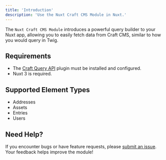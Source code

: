```yaml
---
title: 'Introduction'
description: 'Use the Nuxt Craft CMS Module in Nuxt.'
---
```


The `Nuxt Craft CMS Module` introduces a powerful query builder to your Nuxt app, allowing you to easily fetch data from Craft CMS, 
similar to how you would query in Twig.

## Requirements

- The [Craft Query API](/libraries/craft-query-api) plugin must be installed and configured.
- Nuxt 3 is required.

## Supported Element Types

- Addresses
- Assets
- Entries
- Users

## Need Help?

If you encounter bugs or have feature requests, please [submit an issue](https://github.com/samuelreichor/nuxt-craftcms/issues/new). Your feedback helps improve the module!